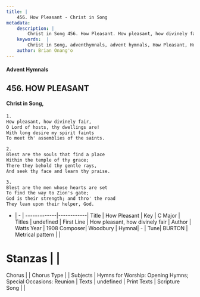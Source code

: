 ```yaml
---
title: |
    456. How Pleasant - Christ in Song
metadata:
    description: |
        Christ in Song 456. How Pleasant. How pleasant, how divinely fair, O Lord of hosts, thy dwellings are! With long desire my spirit faints To meet th' assemblies of the saints.
    keywords:  |
        Christ in Song, adventhymnals, advent hymnals, How Pleasant, How pleasant, how divinely fair. 
    author: Brian Onang'o
---
```


#### Advent Hymnals
## 456. HOW PLEASANT
####  Christ in Song,

```txt
1.
How pleasant, how divinely fair,
O Lord of hosts, thy dwellings are!
With long desire my spirit faints
To meet th' assemblies of the saints.

2.
Blest are the souls that find a place
Within the temple of thy grace;
There they behold thy gentle rays,
And seek thy face and learn thy praise.

3.
Blest are the men whose hearts are set
To find the way to Zion's gate;
God is their strength; and thro' the road
They lean upon their helper, God.

```

- |   -  |
-------------|------------|
Title | How Pleasant |
Key | C Major |
Titles | undefined |
First Line | How pleasant, how divinely fair |
Author | Watts
Year | 1908
Composer| Woodbury |
Hymnal|  - |
Tune| BURTON |
Metrical pattern | |
# Stanzas |  |
Chorus |  |
Chorus Type |  |
Subjects | Hymns for Worship: Opening Hymns; Special Occasions: Reunion |
Texts | undefined |
Print Texts | 
Scripture Song |  |
    
